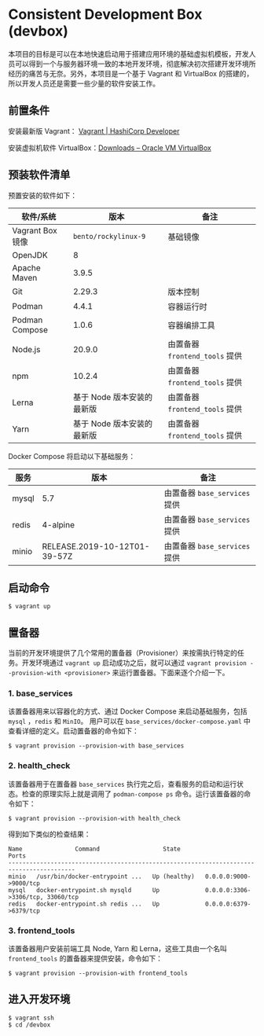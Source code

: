 # Consistent Development Box (devbox)

本项目的目标是可以在本地快速启动用于搭建应用环境的基础虚拟机模板，开发人员可以得到一个与服务器环境一致的本地开发环境，彻底解决初次搭建开发环境所经历的痛苦与无奈。另外，本项目是一个基于 Vagrant 和 VirtualBox 的搭建的，所以开发人员还是需要一些少量的软件安装工作。

## 前置条件

安装最新版 Vagrant： [Vagrant | HashiCorp Developer](https://developer.hashicorp.com/vagrant)

安装虚拟机软件 VirtualBox：[Downloads – Oracle VM VirtualBox](https://www.virtualbox.org/wiki/Downloads)

## 预装软件清单

预置安装的软件如下：

| 软件/系统        | 版本                       | 备注                           |
| ---------------- | -------------------------- | ------------------------------ |
| Vagrant Box 镜像 | `bento/rockylinux-9`       | 基础镜像                       |
| OpenJDK          | 8                          |                                |
| Apache Maven     | 3.9.5                      |                                |
| Git              | 2.29.3                     | 版本控制                       |
| Podman           | 4.4.1                      | 容器运行时                     |
| Podman Compose   | 1.0.6                      | 容器编排工具                   |
| Node.js          | 20.9.0                     | 由置备器 `frontend_tools` 提供 |
| npm              | 10.2.4                     | 由置备器 `frontend_tools` 提供 |
| Lerna            | 基于 Node 版本安装的最新版 | 由置备器 `frontend_tools` 提供 |
| Yarn             | 基于 Node 版本安装的最新版 | 由置备器 `frontend_tools` 提供 |

Docker Compose 将启动以下基础服务：

| 服务  | 版本                         | 备注                          |
| ----- | ---------------------------- | ----------------------------- |
| mysql | 5.7                          | 由置备器 `base_services` 提供 |
| redis | 4-alpine                     | 由置备器 `base_services` 提供 |
| minio | RELEASE.2019-10-12T01-39-57Z | 由置备器 `base_services` 提供 |

## 启动命令

```shell
$ vagrant up
```

## 置备器

当前的开发环境提供了几个常用的置备器（Provisioner）来按需执行特定的任务。开发环境通过 `vagrant up` 启动成功之后，就可以通过 `vagrant provision --provision-with <provisioner>` 来运行置备器。下面来逐个介绍一下。

### 1. base_services

该置备器用来以容器化的方式、通过 Docker Compose 来启动基础服务，包括 `mysql` ，`redis` 和 `MinIO`。 用户可以在 `base_services/docker-compose.yaml` 中查看详细的定义。启动置备器的命令如下：

```shell
$ vagrant provision --provision-with base_services
```

### 2. health_check

该置备器用于在置备器 `base_services` 执行完之后，查看服务的启动和运行状态。检查的原理实际上就是调用了 `podman-compose ps` 命令。运行该置备器的命令如下：

```shell
$ vagrant provision --provision-with health_check
```

得到如下类似的检查结果：

```
Name               Command                  State                     Ports
-----------------------------------------------------------------------------------------
minio   /usr/bin/docker-entrypoint ...   Up (healthy)   0.0.0.0:9000->9000/tcp
mysql   docker-entrypoint.sh mysqld      Up             0.0.0.0:3306->3306/tcp, 33060/tcp
redis   docker-entrypoint.sh redis ...   Up             0.0.0.0:6379->6379/tcp
```

### 3. frontend_tools

该置备器用户安装前端工具 Node, Yarn 和 Lerna，这些工具由一个名叫 `frontend_tools` 的置备器来提供安装，命令如下：

```shell
$ vagrant provision --provision-with frontend_tools
```

## 进入开发环境

```shell
$ vagrant ssh
$ cd /devbox
```

